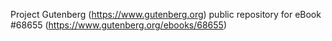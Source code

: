 Project Gutenberg (https://www.gutenberg.org) public repository for eBook #68655 (https://www.gutenberg.org/ebooks/68655)
